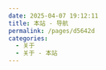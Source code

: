```yaml
---
date: 2025-04-07 19:12:11
title: 本站 - 导航
permalink: /pages/d5642d
categories:
  - 关于
  - 关于 - 本站
---
```



